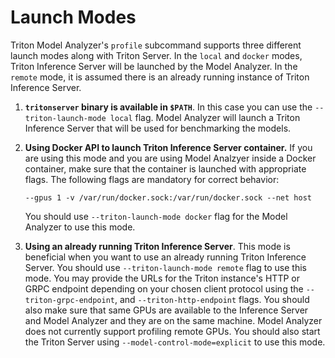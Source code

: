 <!--
Copyright (c) 2020, NVIDIA CORPORATION. All rights reserved.

Licensed under the Apache License, Version 2.0 (the "License");
you may not use this file except in compliance with the License.
You may obtain a copy of the License at

    http://www.apache.org/licenses/LICENSE-2.0

Unless required by applicable law or agreed to in writing, software
distributed under the License is distributed on an "AS IS" BASIS,
WITHOUT WARRANTIES OR CONDITIONS OF ANY KIND, either express or implied.
See the License for the specific language governing permissions and
limitations under the License.
-->
# Launch Modes

Triton Model Analyzer's `profile` subcommand supports three different launch
modes along with Triton Server. In the `local` and `docker` modes, Triton
Inference Server will be launched by the Model Analyzer. In the `remote` mode,
it is assumed there is an already running instance of Triton Inference Server.

1. **`tritonserver` binary is available in `$PATH`**. In this case you can use
   the `--triton-launch-mode local` flag. Model Analyzer will launch a Triton
   Inference Server that will be used for benchmarking the models.

2. **Using Docker API to launch Triton Inference Server container.** If you are
   using this mode and you are using Model Analzyer inside a Docker container,
   make sure that the container is launched with appropriate flags. The
   following flags are mandatory for correct behavior:
   ```
   --gpus 1 -v /var/run/docker.sock:/var/run/docker.sock --net host
   ```

   You should use `--triton-launch-mode docker` flag for the Model Analyzer to
   use this mode.

3. **Using an already running Triton Inference Server**. This mode is beneficial
   when you want to use an already running Triton Inference Server. You should
   use `--triton-launch-mode remote` flag to use this mode. You may provide the
   URLs for the Triton instance's HTTP or GRPC endpoint depending on your chosen
   client protocol using the `--triton-grpc-endpoint`, and
   `--triton-http-endpoint` flags.  You should also make sure that same GPUs are
   available to the Inference Server and Model Analyzer and they are on the same
   machine. Model Analyzer does not currently support profiling remote GPUs. You
   should also start the Triton Server using `--model-control-mode=explicit` to
   use this mode.
